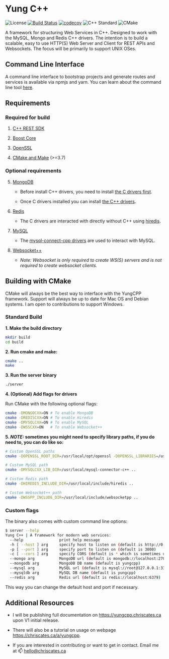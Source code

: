 # Yung C++

![License](https://img.shields.io/badge/license-MIT-blue.svg)
[![Build Status](https://travis-ci.org/ChrisCates/YungCPP.svg?branch=master)](https://travis-ci.org/ChrisCates/YungCPP)
[![codecov](https://codecov.io/gh/ChrisCates/YungCPP/branch/master/graph/badge.svg)](https://codecov.io/gh/ChrisCates/YungCPP)
![C++ Standard](https://img.shields.io/badge/cmake%20standard-C++%2011-blue.svg)
![CMake](https://img.shields.io/badge/cmake%20version-3.7-blue.svg)


A framework for structuring Web Services in C++. Designed to work with the MySQL, Mongo and Redis C++ drivers. The intention is to build a scalable, easy to use HTTP(S) Web Server and Client for REST APIs and Websockets. The focus will be primarily to support UNIX OSes.

## Command Line Interface

A command line interface to bootstrap projects and generate routes and services is available via npmjs and yarn. You can learn about the command line tool [here](https://github.com/ChrisCates/YungCLI).

## Requirements

### Required for build

1. [C++ REST SDK](https://github.com/Microsoft/cpprestsdk)

2. [Boost Core](https://github.com/boostorg/boost/wiki/Getting-Started)

3. [OpenSSL](https://github.com/openssl/openssl)

4. [CMake and Make](https://cmake.org/) (>=3.7)

### Optional requirements

5. [MongoDB](https://github.com/mongodb/mongo)

	- Before install C++ drivers, you need to install [the C drivers first](https://github.com/mongodb/mongo-c-driver/releases).

  	- Once C drivers installed you can install [the C++ drivers](http://mongocxx.org/mongocxx-v3/installation/).

6. [Redis](https://github.com/antirez/redis/)

	- The C drivers are interacted with directly without C++ using [hiredis](https://github.com/redis/hiredis).

7. [MySQL](https://github.com/mysql/mysql-server)

	- The [mysql-connect-cpp drivers](https://github.com/mysql/mysql-connector-cpp) are used to interact with MySQL.

8. [Websocket++](https://github.com/zaphoyd/websocketpp)

	- *Note: Websocket is only required to create WS(S) servers and is not required to create websocket clients.*

## Building with CMake

CMake will always be the best way to interface with the YungCPP framework. Support will always be up to date for Mac OS and Debian systems. I am open to contributions to support Windows.

### Standard Build

**1. Make the build directory**

```bash
mkdir build
cd build
```

**2. Run cmake and make:**

```bash
cmake ..
make
```

**3. Run the server binary**

```bash
./server
```

**4. (Optional) Add flags for drivers**

Run CMake with the following optional flags:

```bash
cmake -DMONGOCXX=ON # To enable MongoDB
cmake -DREDISCXX=ON # To enable Hiredis
cmake -DMYSQLCXX=ON # To enable MySQL
cmake -DWSSCXX=ON   # To enable Websocket++
```

**5. *NOTE:* sometimes you might need to specify library paths, if you do need to, you can do like so:**

```bash
# Custom OpenSSL paths
cmake -DOPENSSL_ROOT_DIR=/usr/local/opt/openssl -DOPENSSL_LIBRARIES=/usr/local/opt/openssl/lib ..

# Custom MySQL path
cmake -DMYSQLCXX_LIB_DIR=/usr/local/mysql-connector-c++ ..

# Custom Redis path
cmake -DHIREDIS_INCLUDE_DIR=/usr/local/include/hiredis ..

# Custom Websocket++ path
cmake -DWSSPP_INCLUDE_DIR=/usr/local/include/websocketpp ..
```

### Custom flags

The binary also comes with custom command line options:

```bash
$ server --help
Yung C++ | A framework for modern web services:
  --help                print help message
  -h [ --host ] arg     specify host to listen on (default is http://0.0.0.0)
  -p [ --port ] arg     specify port to listen on (default is 3000)
  -c [ --cors ] arg     specify CORS (default is * which is sometimes unsafe)
  --mongo arg           MongoDB url (default is mongodb://localhost:27017)
  --mongodb arg         MongoDB DB name (default is yungcpp)
  --mysql arg           MySQL url (default is mysql://root@127.0.0.1:3306)
  --mysqldb arg         MySQL DB name (default is yungcpp)
  --redis arg           Redis url (default is redis://localhost:6379)
```

This way you can change the default host and port if necessary.

## Additional Resources

- I will be publishing full documentation on https://yungcpp.chriscates.ca upon V1 initial release.

- There will also be a tutorial on usage on webpage https://chriscates.ca/a/yungcpp.

- If you are interested in contributing or want to get in contact. Email me at :mailbox: hello@chriscates.ca
